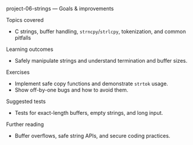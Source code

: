 
project-06-strings — Goals & improvements

Topics covered
- C strings, buffer handling, `strncpy`/`strlcpy`, tokenization, and common pitfalls

Learning outcomes
- Safely manipulate strings and understand termination and buffer sizes.

Exercises
- Implement safe copy functions and demonstrate `strtok` usage.
- Show off-by-one bugs and how to avoid them.

Suggested tests
- Tests for exact-length buffers, empty strings, and long input.

Further reading
- Buffer overflows, safe string APIs, and secure coding practices.
